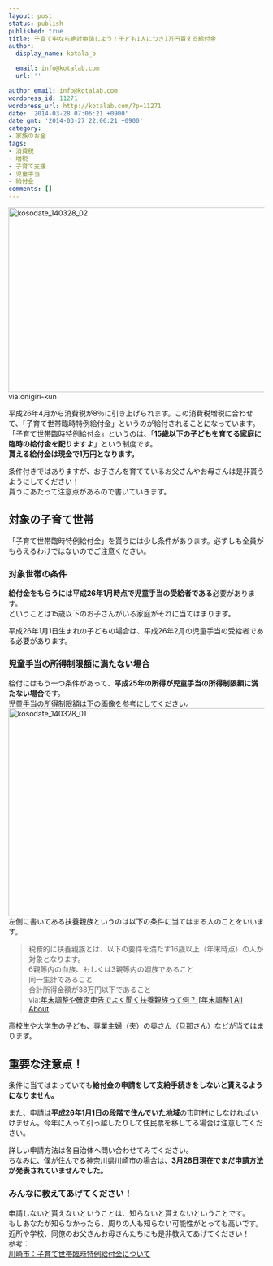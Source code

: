 ```yaml
---
layout: post
status: publish
published: true
title: 子育て中なら絶対申請しよう！子ども1人につき1万円貰える給付金
author:
  display_name: kotala_b

  email: info@kotalab.com
  url: ''

author_email: info@kotalab.com
wordpress_id: 11271
wordpress_url: http://kotalab.com/?p=11271
date: '2014-03-28 07:06:21 +0900'
date_gmt: '2014-03-27 22:06:21 +0900'
category:
- 家族のお金
tags:
- 消費税
- 増税
- 子育て支援
- 児童手当
- 給付金
comments: []
---
```

<p><img src="http://kotalab.com/wp-content/uploads/kosodate_140328_02-546x363.jpg" alt="kosodate_140328_02" width="546" height="363" class="alignnone size-large wp-image-11277" /><span class="ss">via:onigiri-kun</span></p>
<p>平成26年4月から消費税が8％に引き上げられます。この消費税増税に合わせて、「子育て世帯臨時特例給付金」というのが給付されることになっています。<br />
「子育て世帯臨時特例給付金」というのは、「<strong>15歳以下の子どもを育てる家庭に臨時の給付金を配りますよ</strong>」という制度です。<br />
<strong>貰える給付金は現金で1万円となります。</strong></p>
<p>条件付きではありますが、お子さんを育てているお父さんやお母さんは是非貰うようにしてください！<br />
貰うにあたって注意点があるので書いていきます。<br />
<!--more--></p>
<h2>対象の子育て世帯</h2>
<p>「子育て世帯臨時特例給付金」を貰うには少し条件があります。必ずしも全員がもらえるわけではないのでご注意ください。</p>
<h3>対象世帯の条件</h3>
<p><strong>給付金をもらうには平成26年1月時点で児童手当の受給者である</strong>必要があります。<br />
ということは15歳以下のお子さんがいる家庭がそれに当てはまります。</p>
<p>平成26年1月1日生まれの子どもの場合は、平成26年2月の児童手当の受給者である必要があります。</p>
<h3>児童手当の所得制限額に満たない場合</h3>
<p>給付にはもう一つ条件があって、<strong>平成25年の所得が児童手当の所得制限額に満たない場合</strong>です。<br />
児童手当の所得制限額は下の画像を参考にしてください。<br />
<img src="http://kotalab.com/wp-content/uploads/kosodate_140328_01-546x409.jpg" alt="kosodate_140328_01" width="546" height="409" class="alignnone size-large wp-image-11272" /><br />
左側に書いてある扶養親族というのは以下の条件に当てはまる人のことをいいます。</p>
<blockquote><p>
税務的に扶養親族とは、以下の要件を満たす16歳以上（年末時点）の人が対象となります。<br />
6親等内の血族、もしくは3親等内の姻族であること<br />
同一生計であること<br />
合計所得金額が38万円以下であること<br />
via:<a href="http://allabout.co.jp/gm/gc/14762/" target="_blank">年末調整や確定申告でよく聞く扶養親族って何？ [年末調整] All About</a><a href="http://b.hatena.ne.jp/entry/http://allabout.co.jp/gm/gc/14762/" target="_blank"><img border="0" src="http://b.hatena.ne.jp/entry/image/http://allabout.co.jp/gm/gc/14762/" alt="" /></a>
</p></blockquote>
<p>高校生や大学生の子ども、専業主婦（夫）の奥さん（旦那さん）などが当てはまります。</p>
<h2>重要な注意点！</h2>
<p>条件に当てはまっていても<strong>給付金の申請をして支給手続きをしないと貰えるようになりません。</strong></p>
<p>また、申請は<strong>平成26年1月1日の段階で住んでいた地域</strong>の市町村にしなければいけません。今年に入って引っ越したりして住民票を移してる場合は注意してください。</p>
<p>詳しい申請方法は各自治体へ問い合わせてみてください。<br />
ちなみに、僕が住んでる神奈川県川崎市の場合は、<strong>3月28日現在でまだ申請方法が発表されていませんでした。</strong></p>
<h3>みんなに教えてあげてください！</h3>
<p>申請しないと貰えないということは、知らないと貰えないということです。<br />
もしあなたが知らなかったら、周りの人も知らない可能性がとっても高いです。<br />
近所や学校、同僚のお父さんお母さんたちにも是非教えてあげてください！<br />
参考：<a href="http://www.mhlw.go.jp/seisakunitsuite/bunya/kodomo/kodomo_kosodate/dl/kyufu_gaiyo.pdf" target="_blank"></a><a href="http://b.hatena.ne.jp/entry/http://www.mhlw.go.jp/seisakunitsuite/bunya/kodomo/kodomo_kosodate/dl/kyufu_gaiyo.pdf" target="_blank"><img border="0" src="http://b.hatena.ne.jp/entry/image/http://www.mhlw.go.jp/seisakunitsuite/bunya/kodomo/kodomo_kosodate/dl/kyufu_gaiyo.pdf" alt="" /></a><br />
<a href="http://www.city.kawasaki.jp/259/page/0000055677.html" target="_blank">川崎市：子育て世帯臨時特例給付金について</a><a href="http://b.hatena.ne.jp/entry/http://www.city.kawasaki.jp/259/page/0000055677.html" target="_blank"><img border="0" src="http://b.hatena.ne.jp/entry/image/http://www.city.kawasaki.jp/259/page/0000055677.html" alt="" /></a></p>
